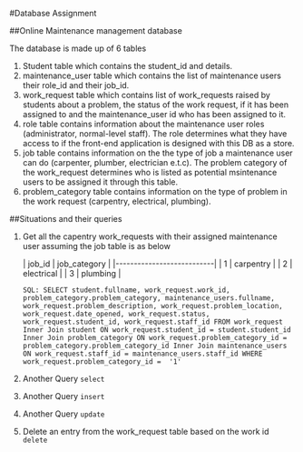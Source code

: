#Database Assignment

##Online Maintenance management database

The database is made up of 6 tables

1. Student table which contains the student_id and details.
2. maintenance_user table which contains the list of maintenance users their role_id and their job_id.
3. work_request table which contains list of work_requests raised by students about a problem, the status of the work request, if it has been assigned to and the maintenance_user id who has been assigned to it.
4. role table contains information about the maintenance user roles (administrator, normal-level staff). The role determines what they have access to if the front-end application is designed with this DB as a store.
5. job table contains information on the the type of job a maintenance user can do (carpenter, plumber, electrician e.t.c). The problem category of the work_request determines who is listed as potential msintenance users to be assigned it through this table.
6. problem_category table contains information on the type of problem in the work request (carpentry, electrical, plumbing).

##Situations and their queries
1. Get all the capentry work_requests with their assigned maintenance user
	assuming the job table is as below

	| job_id   | job_category   |
	|---------------------------|
	| 1        | carpentry      |
	| 2        | electrical     |
	| 3        | plumbing       |

	`SQL: SELECT student.fullname, work_request.work_id, problem_category.problem_category, maintenance_users.fullname, work_request.problem_description, work_request.problem_location, work_request.date_opened, work_request.status, work_request.student_id, work_request.staff_id FROM work_request Inner Join student ON work_request.student_id = student.student_id Inner Join problem_category ON work_request.problem_category_id = problem_category.problem_category_id Inner Join maintenance_users ON work_request.staff_id = maintenance_users.staff_id WHERE work_request.problem_category_id =  '1'`

2. Another Query
	`select`
3. Another Query
	`insert`
4. Another Query
	`update`
5. Delete an entry from the work_request table based on the work id
	`delete`

